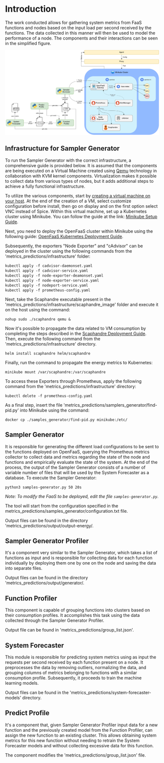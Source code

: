 # Introduction

The work conducted allows for gathering system metrics from FaaS functions and nodes based on the input load per second received by the functions. The data collected in this manner will then be used to model the performance of a node. The components and their interactions can be seen in the simplified figure.

![Figure Title](/images/workflow.png)

## Infrastructure for Sampler Generator

To run the Sampler Generator with the correct infrastructure, a comprehensive guide is provided below. It is assumed that the components are being executed on a Virtual Machine created using [Qemu](https://www.qemu.org/) technology in collaboration with KVM kernel components. Virtualization makes it possible to collect data from various types of nodes, but it adds additional steps to achieve a fully functional infrastructure.

To utilize the various components, start by [creating a virtual machine on your host](https://ubuntu.com/server/docs/virtualization-qemu). At the end of the creation of a VM, select customize configuration before install, then go on display and on the first option select VNC instead of Spice. Within this virtual machine, set up a Kubernetes cluster using Minikube. You can follow the guide at the link: [Minikube Setup Guide](https://minikube.sigs.k8s.io/docs/start).

Next, you need to deploy the OpenFaaS cluster within Minikube using the following guide: [OpenFaaS Kubernetes Deployment Guide](https://docs.openfaas.com/deployment/kubernetes).

Subsequently, the exporters "Node Exporter" and "cAdvisor" can be deployed in the cluster using the following commands from the 'metrics_predictions/infrastructure' folder:
 
```shell
kubectl apply -f cadvisor-daemonset.yaml
kubectl apply -f cadvisor-service.yaml
kubectl apply -f node-exporter-deamonset.yaml
kubectl apply -f node-exporter-service.yaml
kubectl apply -f nodeport-service.yaml
kubectl apply -f prometheus-config.yaml
```
Next, take the Scaphandre executable present in the 'metrics_predictions/infrastructure/scaphandre_image' folder and execute it on the host using the command:

```shell
nohup sudo ./scaphandre qemu &
```
Now it's possible to propagate the data related to VM consumption by completing the steps described in the [Scaphandre Deployment Guide](https://hubblo-org.github.io/scaphandre-documentation/). Then, execute the following command from the 'metrics_predictions/infrastructure' directory.

```shell
helm install scaphandre helm/scaphandre
```

Finally, run the command to propagate the energy metrics to Kubernetes:
```shell
minikube mount /var/scaphandre:/var/scaphandre
```

To access these Exporters through Prometheus, apply the following command from the 'metrics_predictions/infrastructure' directory:
```shell
kubectl delete -f prometheus-config.yaml
```

As a final step, insert the file 'metrics_predictions/samplers_generator/find-pid.py' into Minikube using the command:
```shell
docker cp ./samples_generator/find-pid.py minikube:/etc/
```

## Sampler Generator

It is responsible for generating the different load configurations to be sent to the functions deployed on OpenFaaS, querying the Prometheus metrics collector to collect data and metrics regarding the state of the node and functions and empirically evaluate the state of the system. At the end of the process, the output of the Sampler Generator consists of a number of variable number of files that will be used by the System Forecaster as a database. To execute the Sampler Generator:
```shell
python3 samples-generator.py 50 20s 
```
*Note: To modify the FaaS to be deployed, edit the file `samples-generator.py`.*

The tool will start from the configuration specified in the metrics_predictions/samples_generator/configuration.txt file.

Output files can be found in the directory 'metrics_predictions/output/output-energy/.

## Sampler Generator Profiler

It's a component very similar to the Sampler Generator, which takes a list of functions as input and is responsible for collecting data for each function individually by deploying them one by one on the node and saving the data into separate files.

Output files can be found in the directory 'metrics_predictions/output/generator/.

## Function Profiler

This component is capable of grouping functions into clusters based on their consumption profiles. It accomplishes this task using the data collected through the Sampler Generator Profiler.

Output file can be found in 'metrics_predictions/group_list.json'.

## System Forecaster

This module is responsible for predicting system metrics using as input the requests per second received by each function present on a node. It preprocesses the data by removing outliers, normalizing the data, and grouping columns of metrics belonging to functions with a similar consumption profile. Subsequently, it proceeds to train the machine learning models.

Output files can be found in the 'metrics_predictions/system-forecaster-models' directory.

## Predict Profile

It's a component that, given Sampler Generator Profiler input data for a new function and the previously created model from the Function Profiler, can assign the new function to an existing cluster. This allows obtaining system metrics for this new function without needing to retrain the System Forecaster models and without collecting excessive data for this function.

The component modifies the 'metrics_predictions/group_list.json' file.